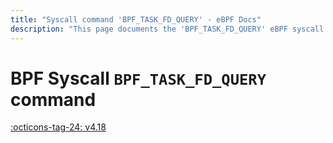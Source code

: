```yaml
---
title: "Syscall command 'BPF_TASK_FD_QUERY' - eBPF Docs"
description: "This page documents the 'BPF_TASK_FD_QUERY' eBPF syscall command, including its defintion, usage, program types that can use it, and examples."
---
```

# BPF Syscall `BPF_TASK_FD_QUERY` command

<!-- [FEATURE_TAG](BPF_TASK_FD_QUERY) -->
[:octicons-tag-24: v4.18](https://github.com/torvalds/linux/commit/41bdc4b40ed6fb26c6acc655ed9a243a348709c9)
<!-- [/FEATURE_TAG] -->

<!-- TODO -->
